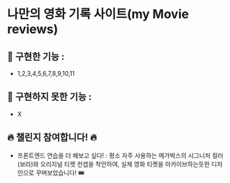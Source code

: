 # 나만의 영화 기록 사이트(my Movie reviews)

## 📝 구현한 기능 : 
- 1,2,3,4,5,6,7,8,9,10,11

## 📝 구현하지 못한 기능 : 
- X

## 🔥 챌린지 참여합니다! 🔥 
- 프론트엔드 연습을 더 해보고 싶다! : 평소 자주 사용하는 메가박스의 시그니처 컬러(보라)와 오리지널 티켓 컨셉을 착안하여, 실제 영화 티켓을 아카이브하는듯한 디자인으로 꾸며보았습니다! 🎟️